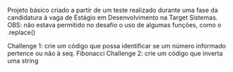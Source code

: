 Projeto básico criado a partir de um teste realizado durante uma fase da candidatura à vaga de Estágio em Desenvolvimento na Target Sistemas.
OBS: não estava permitido no desafio o uso de algumas funções, como o .replace()

Challenge 1: crie um código que possa identificar se um número informado pertence ou não à seq. Fibonacci
Challenge 2: crie um código que inverta uma string
